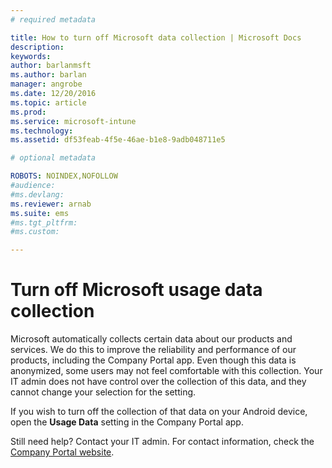 ```yaml
---
# required metadata

title: How to turn off Microsoft data collection | Microsoft Docs
description:
keywords:
author: barlanmsftms.author: barlan
manager: angrobe
ms.date: 12/20/2016
ms.topic: article
ms.prod:
ms.service: microsoft-intune
ms.technology:
ms.assetid: df53feab-4f5e-46ae-b1e8-9adb048711e5

# optional metadata

ROBOTS: NOINDEX,NOFOLLOW
#audience:
#ms.devlang:
ms.reviewer: arnab
ms.suite: ems
#ms.tgt_pltfrm:
#ms.custom:

---
```


# Turn off Microsoft usage data collection

Microsoft automatically collects certain data about our products and services. We do this to improve the reliability and performance of our products, including the Company Portal app. Even though this data is anonymized, some users may not feel comfortable with this collection. Your IT admin does not have control over the collection of this data, and they cannot change your selection for the setting.

If you wish to turn off the collection of that data on your Android device, open the **Usage Data** setting in the Company Portal app.

Still need help? Contact your IT admin. For contact information, check the [Company Portal website](http://portal.manage.microsoft.com).
